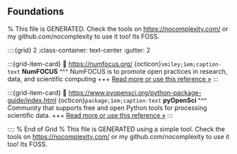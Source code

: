 ## Foundations  

% This file is GENERATED. Check the tools on https://nocomplexity.com/ or my github.com/nocomplexity to use it too! Its FOSS. 

::::{grid} 2
:class-container: text-center
:gutter: 2

:::{grid-item-card}
:link: https://numfocus.org/ 
{octicon}`smiley;1em;caption-text` **NumFOCUS**
^^^
NumFOCUS is to promote open practices in research, data, and scientific computing 
+++
[Read more or use this reference »](https://numfocus.org/)
:::


:::{grid-item-card}
:link: https://www.pyopensci.org/python-package-guide/index.html 
{octicon}`package;1em;caption-text` **pyOpenSci**
^^^
Community that supports free and open Python tools for processing scientific data. 
+++
[Read more or use this reference »](https://www.pyopensci.org/python-package-guide/index.html)
:::


:::: 
 % End of Grid 
% This file is GENERATED using a simple tool. Check the tools on https://nocomplexity.com/ or my github.com/nocomplexity to use it too! Its FOSS. 

